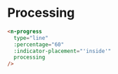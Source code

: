 # Processing

```html
<n-progress
  type="line"
  :percentage="60"
  :indicator-placement="'inside'"
  processing
/>
```
